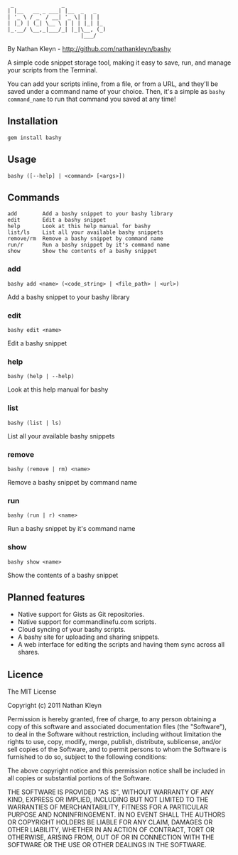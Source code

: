      _               _             
    | |__   __ _ ___| |__  _   _   
    | '_ \ / _` / __| '_ \| | | |  
    | |_) | (_| \__ \ | | | |_| |_ 
    |_.__/ \__,_|___/_| |_|\__, (_)
                           |___/   

By Nathan Kleyn - <http://github.com/nathankleyn/bashy>

A simple code snippet storage tool, making it easy to save, run, and manage your scripts from the Terminal.

You can add your scripts inline, from a file, or from a URL, and they'll be saved under a command name of your choice. Then, it's a simple as `bashy command_name` to run that command you saved at any time!

## Installation

    gem install bashy

## Usage

    bashy ([--help] | <command> [<args>])

## Commands

    add        Add a bashy snippet to your bashy library
    edit       Edit a bashy snippet
    help       Look at this help manual for bashy
    list/ls    List all your available bashy snippets
    remove/rm  Remove a bashy snippet by command name
    run/r      Run a bashy snippet by it's command name
    show       Show the contents of a bashy snippet

### add

    bashy add <name> (<code_string> | <file_path> | <url>)

Add a bashy snippet to your bashy library

### edit

    bashy edit <name>

Edit a bashy snippet

### help

    bashy (help | --help)

Look at this help manual for bashy

### list

    bashy (list | ls)

List all your available bashy snippets

### remove

    bashy (remove | rm) <name>

Remove a bashy snippet by command name

### run

    bashy (run | r) <name>

Run a bashy snippet by it's command name

### show

    bashy show <name>

Show the contents of a bashy snippet

## Planned features

* Native support for Gists as Git repositories.
* Native support for commandlinefu.com scripts.
* Cloud syncing of your bashy scripts.
* A bashy site for uploading and sharing snippets.
* A web interface for editing the scripts and having them sync across all shares.

## Licence

The MIT License

Copyright (c) 2011 Nathan Kleyn

Permission is hereby granted, free of charge, to any person obtaining a copy
of this software and associated documentation files (the "Software"), to deal
in the Software without restriction, including without limitation the rights
to use, copy, modify, merge, publish, distribute, sublicense, and/or sell
copies of the Software, and to permit persons to whom the Software is
furnished to do so, subject to the following conditions:

The above copyright notice and this permission notice shall be included in
all copies or substantial portions of the Software.

THE SOFTWARE IS PROVIDED "AS IS", WITHOUT WARRANTY OF ANY KIND, EXPRESS OR
IMPLIED, INCLUDING BUT NOT LIMITED TO THE WARRANTIES OF MERCHANTABILITY,
FITNESS FOR A PARTICULAR PURPOSE AND NONINFRINGEMENT. IN NO EVENT SHALL THE
AUTHORS OR COPYRIGHT HOLDERS BE LIABLE FOR ANY CLAIM, DAMAGES OR OTHER
LIABILITY, WHETHER IN AN ACTION OF CONTRACT, TORT OR OTHERWISE, ARISING FROM,
OUT OF OR IN CONNECTION WITH THE SOFTWARE OR THE USE OR OTHER DEALINGS IN
THE SOFTWARE.
